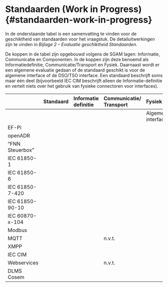 # Standaarden \(Work in Progress\) {#standaarden-work-in-progress}

In de onderstaande tabel is een samenvatting te vinden voor de geschiktheid van standaarden voor het vraagstuk. De detailuitwerkingen zijn te vinden in _Bijlage 2 – Evaluatie geschiktheid Standaarden._

De koppen in de tabel zijn opgebouwd volgens de SGAM lagen: Informatie, Communicatie en Componenten. In de koppen zijn deze benoemd als Informatiedefinitie, Communicatie/Transport en Fysiek. Daarnaast wordt er een algemene evaluatie gedaan of de standaard geschikt is voor de algemene interface of de DSO/TSO interface. Een standaard beschrijft soms maar één deel \(bijvoorbeeld IEC CIM beschrijft alleen de Informatie-definitie en vertelt niets over het gebruik van fysieke connectoren voor interfaces\).

|  | Standaard | Informatie definitie | Communicatie/ Transport | Fysiek | Overig |
| :--- | :--- | :--- | :--- | :--- | :--- |
|  |  |  |  | Algemene interface | DSO/TSO interface |
| EF-Pi |  |  |  |  |  |
| openADR |  |  |  |  |  |
| “FNN Steuerbox” |  |  |  |  |  |
| IEC 61850-1 |  |  |  |  |  |
| IEC 61850-6 |  |  |  |  |  |
| IEC 61850-7-420 |  |  |  |  |  |
| IEC 61850-90-10 |  |  |  |  |  |
| IEC 60870-x-104 |  |  |  |  |  |
| Modbus |  |  |  |  |  |
| MQTT |  |  | n.v.t. |  |  |
| XMPP |  |  |  |  |  |
| IEC CIM |  |  |  |  |  |
| Webservices |  |  | n.v.t. |  |  |
| DLMS Cosem |  |  |  |  |  |



